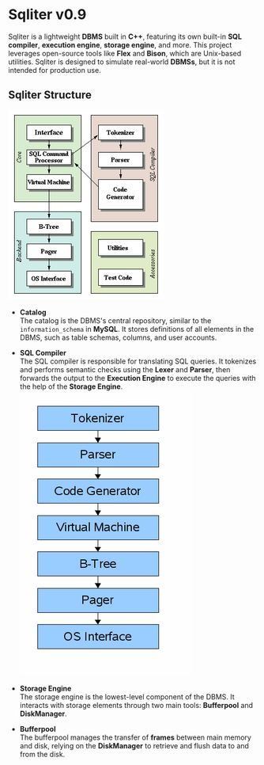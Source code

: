 # Sqliter v0.9

Sqliter is a lightweight **DBMS** built in **C++**, featuring its own built-in **SQL compiler**, **execution engine**, **storage engine**, and more. This project leverages open-source tools like **Flex** and **Bison**, which are Unix-based utilities. Sqliter is designed to simulate real-world **DBMSs**, but it is not intended for production use.

## Sqliter Structure

![DBMS Architecture](/arch2.gif)

- **Catalog**  
  The catalog is the DBMS's central repository, similar to the `information_schema` in **MySQL**. It stores definitions of all elements in the DBMS, such as table schemas, columns, and user accounts.

- **SQL Compiler**  
  The SQL compiler is responsible for translating SQL queries. It tokenizes and performs semantic checks using the **Lexer** and **Parser**, then forwards the output to the **Execution Engine** to execute the queries with the help of the **Storage Engine**.  
  ![DBMS Architecture](/arch1.gif)

- **Storage Engine**  
  The storage engine is the lowest-level component of the DBMS. It interacts with storage elements through two main tools: **Bufferpool** and **DiskManager**.

- **Bufferpool**  
  The bufferpool manages the transfer of **frames** between main memory and disk, relying on the **DiskManager** to retrieve and flush data to and from the disk.



